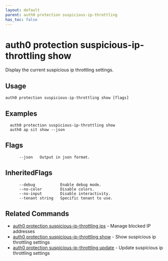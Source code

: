 ```yaml
---
layout: default
parent: auth0 protection suspicious-ip-throttling
has_toc: false
---
```

# auth0 protection suspicious-ip-throttling show

Display the current suspicious ip throttling settings.

## Usage
```
auth0 protection suspicious-ip-throttling show [flags]
```

## Examples

```
  auth0 protection suspicious-ip-throttling show
  auth0 ap sit show --json
```


## Flags

```
      --json   Output in json format.
```


## InheritedFlags

```
      --debug           Enable debug mode.
      --no-color        Disable colors.
      --no-input        Disable interactivity.
      --tenant string   Specific tenant to use.
```


## Related Commands

- [auth0 protection suspicious-ip-throttling ips](auth0_protection_suspicious-ip-throttling_ips.md) - Manage blocked IP addresses
- [auth0 protection suspicious-ip-throttling show](auth0_protection_suspicious-ip-throttling_show.md) - Show suspicious ip throttling settings
- [auth0 protection suspicious-ip-throttling update](auth0_protection_suspicious-ip-throttling_update.md) - Update suspicious ip throttling settings


